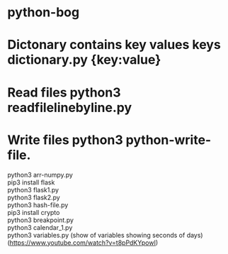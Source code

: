 # python-bog
# Dictonary contains key values keys dictionary.py {key:value}
# Read files python3 readfilelinebyline.py
# Write files python3 python-write-file.  
python3 arr-numpy.py  
pip3 install flask  
python3 flask1.py  
python3 flask2.py  
python3 hash-file.py  
pip3 install crypto  
python3 breakpoint.py  
python3 calendar_1.py  
python3 variables.py (show of variables showing seconds of days)  (https://www.youtube.com/watch?v=t8pPdKYpowI)  


